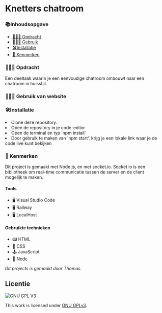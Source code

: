 # Knetters chatroom

<h3>📚Inhoudsopgave</h3>
<ul>
<li><a href="#Opdracht"> 👨🏼‍💼 Opdracht</a></li> 
<li><a href="#Gebruik"> 👩🏽‍💻 Gebruik </a></li>  
 <li><a href="#Installatie"> 🛠Installatie </a></li>
<li><a href="#Kenmerken"> 📱 Kenmerken </a></li> 
</ul>

<h3 id="#Opdracht"> 👨🏼‍💼 Opdracht</h3>
Een deeltaak waarin je een eenvoudige chatroom ombouwt naar een chatroom in huisstijl.

        
<h3 id="#Gebruik"> 👩🏽‍💻 Gebruik van website</h3>

<h3 id="Installatie"> 🛠Installatie</h3>
<li>Clone deze repository.</li>
<li>Open de repository in je code-editor</li>
<li>Open de terminal en typ 'npm install'</li>
<li>Door gebruik te maken van 'npm start', krijg je een lokale link waar je de code live kunt bekijken</li>
        
<h3 id="#Kenmerken"> 📱 Kenmerken</h3>
Dit project is gemaakt met Node.js, en met socket.io. Socket.io is een bibliotheek om real-time communicatie tussen de server en de client mogelijk te maken.

<h4>Tools</h4>
<ul>
        <li> 🖥️ Visual Studio Code</li>
        <li> 🖥️ Railway </li>
        <li> 🖥️ LocalHost </li>
</ul>

<h4>Gebruikte technieken</h4>
<ul>
<li>📟 HTML</li>
        <li>🎨 CSS</li>
        <li>🕹️ JavaScript</li>
        <li>🥜 Node </li>
  </ul>      

_Dit projects is gemaakt door Thomas._

## Licentie

![GNU GPL V3](https://www.gnu.org/graphics/gplv3-127x51.png)

This work is licensed under [GNU GPLv3](./LICENSE).
